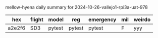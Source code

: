 mellow-hyena daily summary for 2024-10-26-vallejo1-rpi3a-uat-978

|hex|flight|model|reg|emergency|mil|weirdo|
|--|--|--|--|--|--|--|
|a2e2f6|SD3|pytest|pytest|pytest|F|yyy|
